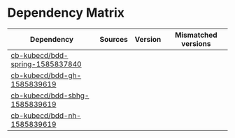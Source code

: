 # Dependency Matrix

Dependency | Sources | Version | Mismatched versions
---------- | ------- | ------- | -------------------
[cb-kubecd/bdd-spring-1585837840](https://github.com/cb-kubecd/bdd-spring-1585837840.git) |  | []() | 
[cb-kubecd/bdd-gh-1585839619](https://github.com/cb-kubecd/bdd-gh-1585839619.git) |  | []() | 
[cb-kubecd/bdd-sbhg-1585839619](https://github.com/cb-kubecd/bdd-sbhg-1585839619.git) |  | []() | 
[cb-kubecd/bdd-nh-1585839619](https://github.com/cb-kubecd/bdd-nh-1585839619.git) |  | []() | 
